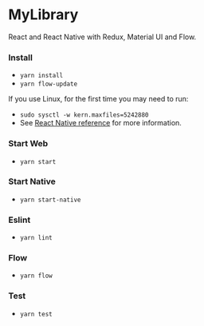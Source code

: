 # MyLibrary
React and React Native with Redux, Material UI and Flow.

### Install

* `yarn install`
* `yarn flow-update`

If you use Linux, for the first time you may need to run:

* `sudo sysctl -w kern.maxfiles=5242880`
* See [React Native reference](https://github.com/react-community/create-react-native-app) for more information.

### Start Web

* `yarn start`

### Start Native

* `yarn start-native`

### Eslint

* `yarn lint`

### Flow

* `yarn flow`

### Test

* `yarn test`
